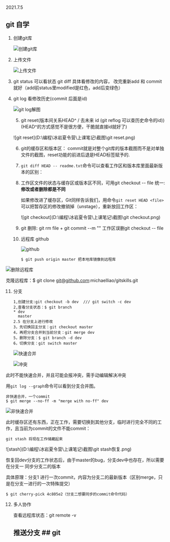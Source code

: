2021.7.5

## git 自学

1. 创建git库

   ![创建git库](D:\编程\冰岩夏令营\上课笔记\截图\创建git库.png)

2. 上传文件

   ![上传文件](D:\编程\冰岩夏令营\上课笔记\截图\add和commit文件.png)

3.  git status 可以看状态 git diff 具体看修改的内容， 改完重新add 和 commit就好（add前status里modified是红色，add后变绿色）

4. git log 看修改历史(commit 后面是id)

   ![git log解图](D:\编程\冰岩夏令营\上课笔记\截图\gitlog.png)

   5. git reset(版本间关系HEAD^   / 去未来 id (git reflog 可以查历史命令的id))(HEAD^的方式感觉不是很方便，干脆就直接id就好了)

   ![git reset](D:\编程\冰岩夏令营\上课笔记\截图\git reset.png)

   6. git的缓存区和版本区： commit就是对整个git库的版本截图而不是对单独文件的截图，reset功能的前进后退是HEAD标签赋予的.

   7. `git diff HEAD -- readme.txt`命令可以查看工作区和版本库里面最新版本的区别：

   8. 工作区文件的状态与缓存区或版本区不同，可用git checkout -- file 统一: **修改或者删除都是不同**

      如果修改进了缓存区，Git同样告诉我们，用命令`git reset HEAD <file>`可以把暂存区的修改撤销掉（unstage），重新放回工作区：

      ![git checkout](D:\编程\冰岩夏令营\上课笔记\截图\git checkout.png)

   9. git 删除: git rm file + git commit --m ""   工作区误删git checkout -- file

   10. 远程库 github

       ![github](D:\编程\冰岩夏令营\上课笔记\截图\远程库.png)

       ```
       $ git push origin master 把本地库镜像到远程库
       ```

![删除远程库](D:\编程\冰岩夏令营\上课笔记\截图\删除远程库.png)

克隆远程库：$ git clone git@github.com:michaelliao/gitskills.git

11. 分支

    ```
    1,创建分支:git checkout -b dev  /// git switch -c dev
    2,查看分支状态：$ git branch
    * dev
      master
    2.5 在分支上进行修改
    3，先切换回主分支：git checkout master  
    4，再把分支合并到当前分支：git merge dev
    5，删除分支：$ git branch -d dev
    6，切换分支：git switch master
    ```

    ![快速合并](D:\编程\冰岩夏令营\上课笔记\截图\快速合并.png)

    ![冲突](D:\编程\冰岩夏令营\上课笔记\截图\冲突.png)

    

此时不能快速合并，并且可能会报冲突，需手动编辑解决冲突

用`git log --graph`命令可以看到分支合并图。



```
非快速合并，一个commit
$ git merge --no-ff -m "merge with no-ff" dev
```

![非快速合并](D:\编程\冰岩夏令营\上课笔记\截图\非快速合并.png)

此时缓存区还有东西，正在工作，需要切换到其他分支，临时进行完全不同的工作，且当前为commit的文件不能commit：

```
git stash 将现在工作储藏起来
```

![stash](D:\编程\冰岩夏令营\上课笔记\截图\git stash恢复.png)

恢复回dev分支的工作状态后，由于master的bug，分支dev中也存在，所以需要在分支一 同步分支二的版本

具体原理：分支1 进行一次commit，内容为分支二的最新版本（区别merge，只是在分支一进行的一次特殊提交） 

```
$ git cherry-pick 4c805e2（分支二想要同步的commit命令代码）
```

12. 多人协作

    查看远程库状态：git remote -v

    ## 推送分支 ##   git 

